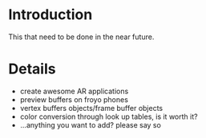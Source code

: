 # Introduction #

This that need to be done in the near future.


# Details #
  * create awesome AR applications
  * preview buffers on froyo phones
  * vertex buffers objects/frame buffer objects
  * color conversion through look up tables, is it worth it?
  * ...anything you want to add? please say so